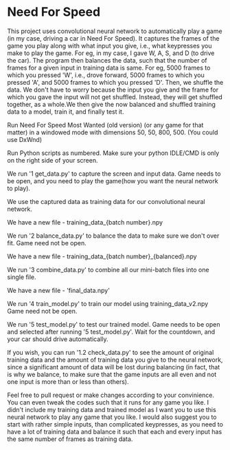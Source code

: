 # Need For Speed

This project uses convolutional neural network to automatically play a game (in my case, driving a car in Need For Speed). It captures the frames of the game you play along with what input you give, i.e., what keypresses you make to play the game. For eg, in my case, I gave W, A, S, and D (to drive the car). The program then balances the data, such that the number of frames for a given input in training data is same. For eg, 5000 frames to which you pressed 'W', i.e., drove forward, 5000 frames to which you pressed 'A', and 5000 frames to which you pressed 'D'. Then, we shuffle the data. We don't have to worry because the input you give and the frame for which you gave the input will not get shuffled. Instead, they will get shuffled together, as a whole.We then give the now balanced and shuffled training data to a model, train it, and finally test it.

Run Need For Speed Most Wanted (old version) (or any game for that matter) in a windowed mode with dimensions 50, 50, 800, 500. (You could use DxWnd)

Run Python scripts as numbered. Make sure your python IDLE/CMD is only on the right side of your screen.

We run '1 get_data.py' to capture the screen and input data. Game needs to be open, and you need to play the game(how you want the neural network to play).

We use the captured data as training data for our convolutional neural network.

We have a new file - training_data_{batch number}.npy

We run '2 balance_data.py' to balance the data to make sure we don't over fit. Game need not be open.

We have a new file - training_data_{batch number}_{balanced}.npy

We run '3 combine_data.py' to combine all our mini-batch files into one single file.

We have a new file - 'final_data.npy'

We run '4 train_model.py' to train our model using training_data_v2.npy Game need not be open.

We run '5 test_model.py' to test our trained model. Game needs to be open and selected after running '5 test_model.py'. Wait for the countdown, and your car should drive automatically.

If you wish, you can run '1.2 check_data.py' to see the amount of original training data and the amount of training data you give to the neural network, since a significant amount of data will be lost during balancing (in fact, that is why we balance, to make sure that the game inputs are all even and not one input is more than or less than others).

Feel free to pull request or make changes according to your convinience. You can even tweak the codes such that it runs for any game you like. I didn't include my training data and trained model as I want you to use this neural network to play any game that you like. I would also suggest you to start with rather simple inputs, than complicated keypresses, as you need to have a lot of training data and balance it such that each and every input has the same number of frames as training data.
